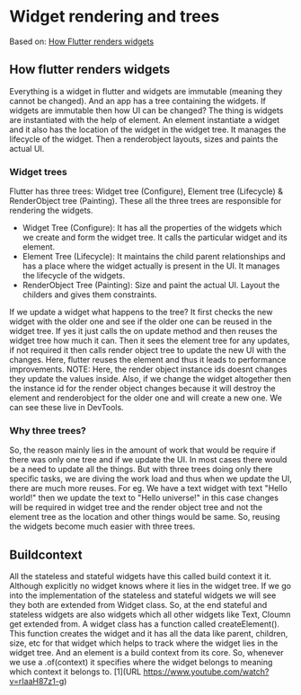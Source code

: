 # Widget rendering and trees

Based on: [How Flutter renders widgets](<https://youtu.be/996ZgFRENMs>)

## How flutter renders widgets

Everything is a widget in flutter and widgets are immutable (meaning they cannot be changed). And an app has a tree containing the widgets. If widgets are immutable then how UI can be changed? The thing is widgets are instantiated with the help of element. An element instantiate a widget and it also has the location of the widget in the widget tree. It manages the lifecycle of the widget. Then a renderobject layouts, sizes and paints the actual UI.

### Widget trees

Flutter has three trees: Widget tree (Configure), Element tree (Lifecycle) & RenderObject tree (Painting). These all the three trees are responsible for rendering the widgets.

- Widget Tree (Configure): It has all the properties of the widgets which we create and form the widget tree. It calls the particular widget and its element.
- Element Tree (Lifecycle): It maintains the child parent relationships and has a place where the widget actually is present in the UI. It manages the lifecycle of the widgets.
- RenderObject Tree (Painting): Size and paint the actual UI. Layout the childers and gives them constraints.

If we update a widget what happens to the tree? It first checks the new widget with the older one and see if the older one can be reused in the widget tree. If yes it just calls the on update method and then reuses the widget tree how much it can. Then it sees the element tree for any updates, if not required it then calls render object tree to update the new UI with the changes. Here, flutter reuses the element and thus it leads to performance improvements. NOTE: Here, the render object instance ids doesnt changes they update the values inside. Also, if we change the widget altogether then the instance id for the render object changes because it will destroy the element and renderobject for the older one and will create a new one. We can see these live in DevTools.

### Why three trees?

So, the reason mainly lies in the amount of work that would be require if there was only one tree and if we update the UI. In most cases there would be a need to update all the things. But with three trees doing only there specific tasks, we are diving the work load and thus when we update the UI, there are much more reuses. For eg. We have a text widget with text "Hello world!" then we update the text to "Hello universe!" in this case changes will be required in widget tree and the render object tree and not the element tree as the location and other things would be same. So, reusing the widgets become much easier with three trees.

## Buildcontext

All the stateless and stateful widgets have this called build context it it. Although explicitly no widget knows where it lies in the widget tree. If we go into the implementation of the stateless and stateful widgets we will see they both are extended from Widget class. So, at the end stateful and stateless widgets are also widgets which all other widgets like Text, Cloumn get extended from. A widget class has a function called createElement(). This function creates the widget and it has all the data like parent, children, size, etc for that widget which helps to track where the widget lies in the widget tree. And an element is a build context from its core. So, whenever we use a .of(context) it specifies where the widget belongs to meaning which context it belongs to. [1](URL <https://www.youtube.com/watch?v=rIaaH87z1-g>)
